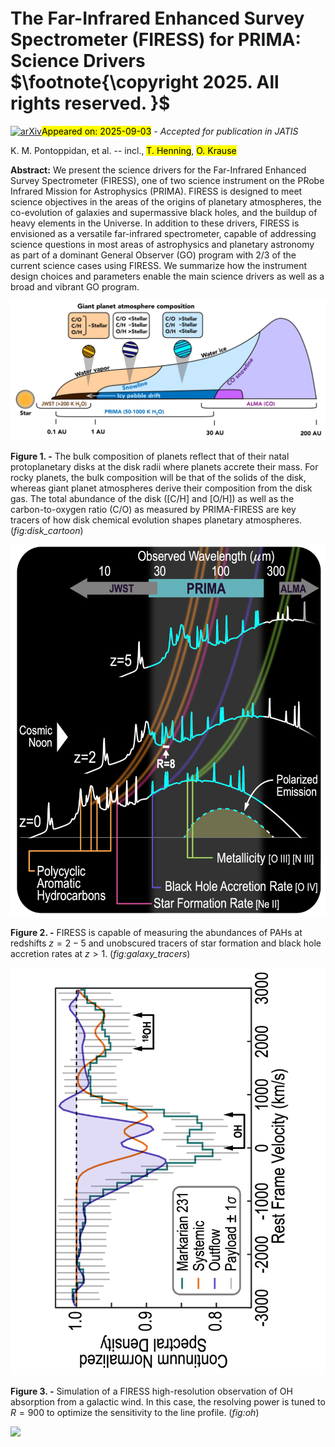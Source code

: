 <div class="macros" style="visibility:hidden;">
$\newcommand{\ensuremath}{}$
$\newcommand{\xspace}{}$
$\newcommand{\object}[1]{\texttt{#1}}$
$\newcommand{\farcs}{{.}''}$
$\newcommand{\farcm}{{.}'}$
$\newcommand{\arcsec}{''}$
$\newcommand{\arcmin}{'}$
$\newcommand{\ion}[2]{#1#2}$
$\newcommand{\textsc}[1]{\textrm{#1}}$
$\newcommand{\hl}[1]{\textrm{#1}}$
$\newcommand{\footnote}[1]{}$
$\newcommand{\mnras}{MNRAS}$
$\newcommand{\apj}{ApJ}$
$\newcommand{\apjs}{ApJS}$
$\newcommand{\apjl}{ApJL}$
$\newcommand{\aap}{A\&A}$
$\newcommand{\nat}{Nature}$
$\newcommand{\baas}{BAAS}$
$\newcommand{\pasp}{PASP}$
$\newcommand{\araa}{ARA\&A}$
$\newcommand{\ssr}{Space Science Reviews}$
$\newcommand{\aapr}{The Astronomy \& Astrophysics Review}$
$\newcommand{\pasa}{PASA}$
$\newcommand{\cftdotsep}{\cftnodots}$</div>



<div id="title">

# The Far-Infrared Enhanced Survey Spectrometer (FIRESS) for PRIMA: Science Drivers $\footnote{\copyright 2025. All rights reserved. }$

</div>
<div id="comments">

[![arXiv](https://img.shields.io/badge/arXiv-2509.01800-b31b1b.svg)](https://arxiv.org/abs/2509.01800)<mark>Appeared on: 2025-09-03</mark> -  _Accepted for publication in JATIS_

</div>
<div id="authors">

K. M. Pontoppidan, et al. -- incl., <mark>T. Henning</mark>, <mark>O. Krause</mark>

</div>
<div id="abstract">

**Abstract:** We present the science drivers for the Far-Infrared Enhanced Survey Spectrometer (FIRESS), one of two science instrument on the PRobe Infrared Mission for Astrophysics (PRIMA). FIRESS is designed to meet science objectives in the areas of the origins of planetary atmospheres, the co-evolution of galaxies and supermassive black holes, and the buildup of heavy elements in the Universe. In addition to these drivers, FIRESS is envisioned as a versatile far-infrared spectrometer, capable of addressing science questions in most areas of astrophysics and planetary astronomy as part of a dominant General Observer (GO) program with 2/3 of the current science cases using FIRESS. We summarize how the instrument design choices and parameters enable the main science drivers as well as a broad and vibrant GO program.

</div>

<div id="div_fig1">

<img src="tmp_2509.01800/./ppd_jatis.png" alt="Fig1" width="100%"/>

**Figure 1. -** The bulk composition of planets reflect that of their natal protoplanetary disks at the disk radii where planets accrete their mass. For rocky planets, the bulk composition will be that of the solids of the disk, whereas giant planet atmospheres derive their composition from the disk gas. The total abundance of the disk ([C/H] and [O/H]) as well as the carbon-to-oxygen ratio (C/O) as measured by PRIMA-FIRESS are key tracers of how disk chemical evolution shapes planetary atmospheres. (*fig:disk_cartoon*)

</div>
<div id="div_fig2">

<img src="tmp_2509.01800/./galaxy_tracers.png" alt="Fig2" width="100%"/>

**Figure 2. -** FIRESS is capable of measuring the abundances of PAHs at redshifts $z=2-5$ and unobscured tracers of star formation and black hole accretion rates at $z>1$.  (*fig:galaxy_tracers*)

</div>
<div id="div_fig3">

<img src="tmp_2509.01800/./OH_sim.png" alt="Fig3" width="100%"/>

**Figure 3. -** Simulation of a FIRESS high-resolution observation of OH absorption from a galactic wind. In this case, the resolving power is tuned to $R=900$ to optimize the sensitivity to the line profile. (*fig:oh*)

</div><div id="qrcode"><img src=https://api.qrserver.com/v1/create-qr-code/?size=100x100&data="https://arxiv.org/abs/2509.01800"></div>